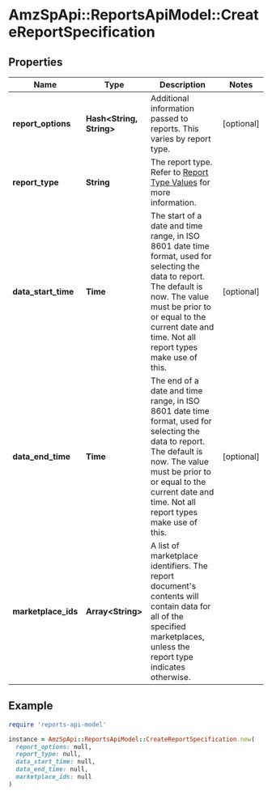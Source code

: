 # AmzSpApi::ReportsApiModel::CreateReportSpecification

## Properties

| Name | Type | Description | Notes |
| ---- | ---- | ----------- | ----- |
| **report_options** | **Hash&lt;String, String&gt;** | Additional information passed to reports. This varies by report type. | [optional] |
| **report_type** | **String** | The report type. Refer to [Report Type Values](https://developer-docs.amazon.com/sp-api/docs/report-type-values) for more information. |  |
| **data_start_time** | **Time** | The start of a date and time range, in ISO 8601 date time format, used for selecting the data to report. The default is now. The value must be prior to or equal to the current date and time. Not all report types make use of this. | [optional] |
| **data_end_time** | **Time** | The end of a date and time range, in ISO 8601 date time format, used for selecting the data to report. The default is now. The value must be prior to or equal to the current date and time. Not all report types make use of this. | [optional] |
| **marketplace_ids** | **Array&lt;String&gt;** | A list of marketplace identifiers. The report document&#39;s contents will contain data for all of the specified marketplaces, unless the report type indicates otherwise. |  |

## Example

```ruby
require 'reports-api-model'

instance = AmzSpApi::ReportsApiModel::CreateReportSpecification.new(
  report_options: null,
  report_type: null,
  data_start_time: null,
  data_end_time: null,
  marketplace_ids: null
)
```


